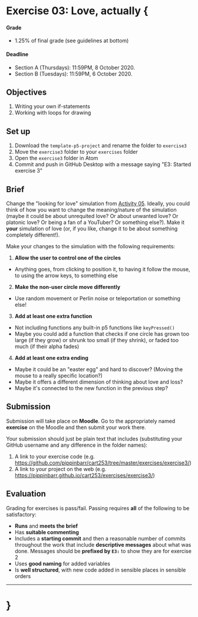 # Exercise 03: Love, actually {

#### Grade
- 1.25% of final grade (see guidelines at bottom)  

#### Deadline
- Section A (Thursdays): 11:59PM, 8 October 2020.
- Section B (Tuesdays): 11:59PM, 6 October 2020.

## Objectives

1. Writing your own if-statements
2. Working with loops for drawing

## Set up

1. Download the `template-p5-project` and rename the folder to `exercise3`
3. Move the `exercise3` folder to your `exercises` folder
4. Open the `exercise3` folder in Atom
5. Commit and push in GitHub Desktop with a message saying "E3: Started exercise 3"

## Brief

Change the "looking for love" simulation from [Activity 05](../activities/05-looking-for-love.md). Ideally, you could think of how you want to change the meaning/nature of the simulation (maybe it could be about unrequited love? Or about unwanted love? Or platonic love? Or being a fan of a YouTuber? Or something else?). Make it __your__ simulation of love (or, if you like, change it to be about something completely different!).

Make your changes to the simulation with the following requirements:

1. __Allow the user to control one of the circles__
  - Anything goes, from clicking to position it, to having it follow the mouse, to using the arrow keys, to something else
2. __Make the non-user circle move differently__
  - Use random movement or Perlin noise or teleportation or something else!
3. __Add at least one extra function__
  - Not including functions any built-in p5 functions like `keyPressed()`
  - Maybe you could add a function that checks if one circle has grown too large (if they grow) or shrunk too small (if they shrink), or faded too much (if their alpha fades)
4. __Add at least one extra ending__
  - Maybe it could be an "easter egg" and hard to discover? (Moving the mouse to a really specific location?)
  - Maybe it offers a different dimension of thinking about love and loss?
  - Maybe it's connected to the new function in the previous step?

## Submission

Submission will take place on __Moodle__. Go to the appropriately named __exercise__ on the Moodle and then submit your work there.

Your submission should just be plain text that includes (substituting your GitHub username and any difference in the folder names):

1. A link to your exercise code (e.g. https://github.com/pippinbarr/cart253/tree/master/exercises/exercise3/)
2. A link to your project on the web (e.g. https://pippinbarr.github.io/cart253/exercises/exercise3/)

## Evaluation

Grading for exercises is pass/fail. Passing requires __all__ of the following to be satisfactory:

- __Runs__ and __meets the brief__
- Has __suitable commenting__
- Includes a __starting commit__ and then a reasonable number of commits throughout the work that include __descriptive messages__ about what was done. Messages should be __prefixed by `E3:`__ to show they are for exercise 2
- Uses __good naming__ for added variables
- Is __well structured__, with new code added in sensible places in sensible orders

---

# }
